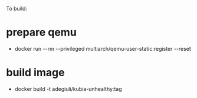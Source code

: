 To build:

# prepare qemu
- docker run --rm --privileged multiarch/qemu-user-static:register --reset
# build image
- docker build -t adegiuli/kubia-unhealthy:tag 
